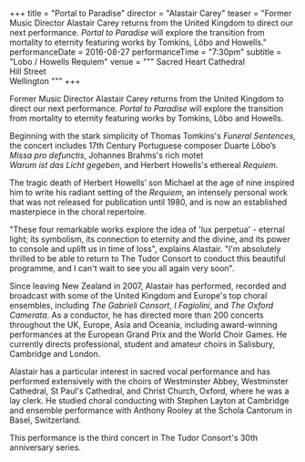 +++
title = "Portal to Paradise"
director = "Alastair Carey"
teaser = "Former Music Director Alastair Carey returns from the United Kingdom to direct our next performance. *Portal to Paradise* will explore the transition from mortality to eternity featuring works by Tomkins, Lôbo and Howells."
performanceDate = 2016-08-27
performanceTime = "7:30pm"
subtitle = "Lobo / Howells Requiem"
venue = """
Sacred Heart Cathedral  
Hill Street  
Wellington
"""
+++

Former Music Director Alastair Carey returns from the United Kingdom to direct our next performance. *Portal to Paradise* will explore the transition from mortality to eternity featuring works by Tomkins, Lôbo and Howells.


Beginning with the stark simplicity of Thomas Tomkins's *Funeral Sentences*, the concert includes 17th Century Portuguese composer Duarte Lôbo’s *Missa pro defunctis*, Johannes Brahms's rich motet *Warum ist das Licht gegeben*, and Herbert Howells's ethereal *Requiem*.


The tragic death of Herbert Howells’ son Michael at the age of nine inspired him to write his radiant setting of the *Requiem*, an intensely personal work that was not released for publication until 1980, and is now an established masterpiece in the choral repertoire.


"These four remarkable works explore the idea of 'lux perpetua' - eternal light; its symbolism, its connection to eternity and the divine, and its power to console and uplift us in time of loss", explains Alastair. "I'm absolutely thrilled to be able to return to The Tudor Consort to conduct this beautiful programme, and I can't wait to see you all again very soon".


Since leaving New Zealand in 2007, Alastair has performed, recorded and broadcast with some of the United Kingdom and Europe's top choral ensembles, including *The Gabrieli Consort*, *I Fagiolini*, and *The Oxford Camerata*. As a conductor, he has directed more than 200 concerts throughout the UK, Europe, Asia and Oceania, including award-winning performances at the European Grand Prix and the World Choir Games. He currently directs professional, student and amateur choirs in Salisbury, Cambridge and London.


Alastair has a particular interest in sacred vocal performance and has performed extensively with the choirs of Westminster Abbey, Westminster Cathedral, St Paul's Cathedral, and Christ Church, Oxford, where he was a lay clerk. He studied choral conducting with Stephen Layton at Cambridge and ensemble performance with Anthony Rooley at the Schola Cantorum in Basel, Switzerland.


This performance is the third concert in The Tudor Consort's 30th anniversary series.
